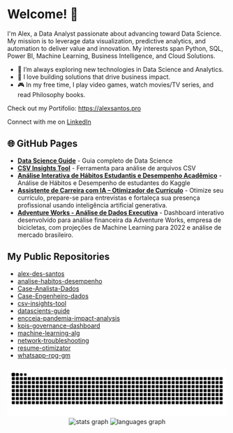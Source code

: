 # Welcome! 👋

I'm Alex, a Data Analyst passionate about advancing toward Data Science. My mission is to leverage data visualization, predictive analytics, and automation to deliver value and innovation. My interests span Python, SQL, Power BI, Machine Learning, Business Intelligence, and Cloud Solutions.

- 🔭 I’m always exploring new technologies in Data Science and Analytics.
- 🚀 I love building solutions that drive business impact.
- 🎮 In my free time, I play video games, watch movies/TV series, and read Philosophy books.

Check out my Portifolio: https://alexsantos.pro

Connect with me on [LinkedIn](https://www.linkedin.com/in/alex-des-santos/)

## 🌐 GitHub Pages
- **[Data Science Guide](https://alex-des-santos.github.io/datascients-guide/)** - Guia completo de Data Science
- **[CSV Insights Tool](https://alex-des-santos.github.io/csv-insights-tool/)** - Ferramenta para análise de arquivos CSV
- **[Análise Interativa de Hábitos Estudantis e Desempenho Acadêmico](https://alex-des-santos.github.io/analise-habitos-desempenho/)** - Análise de Hábitos e Desempenho de estudantes do Kaggle
- **[Assistente de Carreira com IA – Otimizador de Currículo](https://github.com/alex-des-santos/resume-otimizator)** - Otimize seu currículo, prepare-se para entrevistas e fortaleça sua presença profissional usando inteligência artificial generativa.
- **[Adventure Works - Análise de Dados Executiva](https://github.com/alex-des-santos/Case-Analista-Dados)** - Dashboard interativo desenvolvido para análise financeira da Adventure Works, empresa de bicicletas, com projeções de Machine Learning para 2022 e análise de mercado brasileiro.
## My Public Repositories
- [alex-des-santos](https://github.com/alex-des-santos/alex-des-santos)
- [analise-habitos-desempenho](https://github.com/alex-des-santos/analise-habitos-desempenho)
- [Case-Analista-Dados](https://github.com/alex-des-santos/Case-Analista-Dados)
- [Case-Engenheiro-dados](https://github.com/alex-des-santos/Case-Engenheiro-dados)
- [csv-insights-tool](https://github.com/alex-des-santos/csv-insights-tool)
- [datascients-guide](https://github.com/alex-des-santos/datascients-guide)
- [encceja-pandemia-impact-analysis](https://github.com/alex-des-santos/encceja-pandemia-impact-analysis)
- [kpis-governance-dashboard](https://github.com/alex-des-santos/kpis-governance-dashboard)
- [machine-learning-alg](https://github.com/alex-des-santos/machine-learning-alg)
- [network-troubleshooting](https://github.com/alex-des-santos/network-troubleshooting)
- [resume-otimizator](https://github.com/alex-des-santos/resume-otimizator)
- [whatsapp-rpg-gm](https://github.com/alex-des-santos/whatsapp-rpg-gm)

###

<!--<picture>
  <source media="(prefers-color-scheme: dark)" srcset="https://raw.githubusercontent.com/alex-des-santos/alex-des-santos/output/pacman-contribution-graph-dark.svg">
  <source media="(prefers-color-scheme: light)" srcset="https://raw.githubusercontent.com/alex-des-santos/alex-des-santos/output/pacman-contribution-graph.svg">
  <img alt="pacman contribution graph" src="https://raw.githubusercontent.com/alex-des-santos/alex-des-santos/output/pacman-contribution-graph.svg">
</picture>-->


###

<div 
  data-iframe-width="150" 
  data-iframe-height="270" 
  data-share-badge-id="874d348a-9ba1-41ed-9171-cff943912bed" 
  data-share-badge-host="https://www.credly.com"
  style="display: block; margin-left: auto; margin-right: auto; width: 150px;"
></div>

###

<picture>
  <source media="(prefers-color-scheme: dark)" srcset="https://raw.githubusercontent.com/alex-des-santos/alex-des-santos/output/snake-dark.svg">
  <source media="(prefers-color-scheme: light)" srcset="https://raw.githubusercontent.com/alex-des-santos/alex-des-santos/output/snake.svg">
  <img alt="Snake animation" src="https://raw.githubusercontent.com/alex-des-santos/alex-des-santos/output/snake.svg">
</picture>


<div align="center">
  <img src="https://github-readme-stats.vercel.app/api?username=alex-des-santos&hide_title=false&hide_rank=false&show_icons=true&include_all_commits=true&count_private=true&disable_animations=false&theme=dracula&locale=en&hide_border=false&order=1" height="150" alt="stats graph"  />
  <img src="https://github-readme-stats.vercel.app/api/top-langs?username=alex-des-santos&locale=en&hide_title=false&layout=compact&card_width=320&langs_count=5&theme=dracula&hide_border=false&order=2" height="150" alt="languages graph"  />
</div>

###
